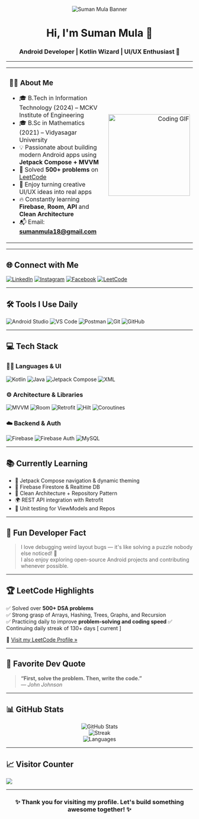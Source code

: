 <p align="center">
  <img src="https://github.com/Sumanmula/Picture/blob/main/Suman%20Linkedin%20Cover%20image%202.png" alt="Suman Mula Banner" />
</p>

<h1 align="center">Hi, I'm Suman Mula 👋</h1>
<h3 align="center">Android Developer | Kotlin Wizard | UI/UX Enthusiast 🚀</h3>

---

<table>
<tr>
<td>

### 👨‍💻 About Me

- 🎓 B.Tech in Information Technology (2024) – MCKV Institute of Engineering
- 🎓 B.Sc in Mathematics (2021) – Vidyasagar University  
- 💡 Passionate about building modern Android apps using **Jetpack Compose + MVVM**  
- 🧠 Solved **500+ problems** on [LeetCode](https://leetcode.com/u/sumanmula_dsa/)  
- 🧩 Enjoy turning creative UI/UX ideas into real apps  
- 🔥 Constantly learning **Firebase**, **Room**, **API** and **Clean Architecture**  
- 📬 Email: **sumanmula18@gmail.com**

</td>
<td align="right">
  <img src="https://media.giphy.com/media/qgQUggAC3Pfv687qPC/giphy.gif" width="220" alt="Coding GIF" />
</td>
</tr>
</table>

---

## 🌐 Connect with Me

[![LinkedIn](https://img.shields.io/badge/LinkedIn-%230077B5.svg?style=for-the-badge&logo=linkedin&logoColor=white)](https://www.linkedin.com/in/suman-mula18/)
[![Instagram](https://img.shields.io/badge/Instagram-%23E4405F.svg?style=for-the-badge&logo=Instagram&logoColor=white)](https://www.instagram.com/suman.mula.18/?hl=en)
[![Facebook](https://img.shields.io/badge/Facebook-%231877F2.svg?style=for-the-badge&logo=Facebook&logoColor=white)](https://www.facebook.com/suman.mula.16/)
[![LeetCode](https://img.shields.io/badge/LeetCode-FFA116.svg?style=for-the-badge&logo=leetcode&logoColor=black)](https://leetcode.com/u/sumanmula_dsa/)

---

## 🛠️ Tools I Use Daily

![Android Studio](https://img.shields.io/badge/Android%20Studio-3DDC84?style=for-the-badge&logo=android-studio&logoColor=white)
![VS Code](https://img.shields.io/badge/VS%20Code-007ACC?style=for-the-badge&logo=visual-studio-code&logoColor=white)
![Postman](https://img.shields.io/badge/Postman-FF6C37?style=for-the-badge&logo=postman&logoColor=white)
![Git](https://img.shields.io/badge/Git-F05032?style=for-the-badge&logo=git&logoColor=white)
![GitHub](https://img.shields.io/badge/GitHub-181717?style=for-the-badge&logo=github)

---

## 💻 Tech Stack

### 👨‍🔧 Languages & UI
![Kotlin](https://img.shields.io/badge/Kotlin-7F52FF?style=for-the-badge&logo=kotlin&logoColor=white)
![Java](https://img.shields.io/badge/Java-ED8B00?style=for-the-badge&logo=java&logoColor=white)
![Jetpack Compose](https://img.shields.io/badge/Jetpack%20Compose-4285F4?style=for-the-badge&logo=android&logoColor=white)
![XML](https://img.shields.io/badge/XML-orange?style=for-the-badge)

### ⚙️ Architecture & Libraries
![MVVM](https://img.shields.io/badge/MVVM-architecture-blue?style=for-the-badge)
![Room](https://img.shields.io/badge/Room-DB-green?style=for-the-badge)
![Retrofit](https://img.shields.io/badge/Retrofit-2C3E50?style=for-the-badge)
![Hilt](https://img.shields.io/badge/Hilt-DI-7963e0?style=for-the-badge)
![Coroutines](https://img.shields.io/badge/Coroutines-lightblue?style=for-the-badge)

### ☁️ Backend & Auth
![Firebase](https://img.shields.io/badge/Firebase-yellow?style=for-the-badge&logo=firebase&logoColor=black)
![Firebase Auth](https://img.shields.io/badge/Firebase%20Auth-yellow?style=for-the-badge)
![MySQL](https://img.shields.io/badge/MySQL-00758F?style=for-the-badge&logo=mysql&logoColor=white)

---

## 📚 Currently Learning

- 📲 Jetpack Compose navigation & dynamic theming  
- 🔐 Firebase Firestore & Realtime DB  
- 🧩 Clean Architecture + Repository Pattern  
- 🌍 REST API integration with Retrofit  
- 🧪 Unit testing for ViewModels and Repos

---

## 🧠 Fun Developer Fact

> I love debugging weird layout bugs — it's like solving a puzzle nobody else noticed! 🧩  
> I also enjoy exploring open-source Android projects and contributing whenever possible.

---

## 🏆 LeetCode Highlights

✅ Solved over **500+ DSA problems**  
✅ Strong grasp of Arrays, Hashing, Trees, Graphs, and Recursion  
✅ Practicing daily to improve **problem-solving and coding speed**
✅ Continuing daily streak of 130+ days [ current ]

🔗 [Visit my LeetCode Profile »](https://leetcode.com/u/sumanmula_dsa/)

---

## 💬 Favorite Dev Quote

> **“First, solve the problem. Then, write the code.”**  
> — *John Johnson*

---

## 📊 GitHub Stats

<p align="center">
  <img src="https://github-readme-stats.vercel.app/api?username=Sumanmula&theme=tokyonight&show_icons=true" alt="GitHub Stats" />
  <br />
  <img src="https://streak-stats.demolab.com?user=Sumanmula&theme=tokyonight&hide_border=false" alt="Streak" />
  <br />
  <img src="https://github-readme-stats.vercel.app/api/top-langs/?username=Sumanmula&layout=compact&theme=tokyonight" alt="Languages" />
</p>

---

## 📈 Visitor Counter

[![](https://visitcount.itsvg.in/api?id=Sumanmula&icon=0&color=0)](https://visitcount.itsvg.in)

---

<h3 align="center">✨ Thank you for visiting my profile. Let's build something awesome together! ✨</h3>
